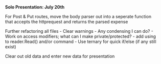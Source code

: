 **Solo Presentation: July 20th**


For Post & Put routes, move the body parser out into a seperate function that
accepts the httprequest and returns the parsed expense



Further refactoring all files
    - Clear warnings
    - Any condensing I can do?
    - Work on access modifiers; what can I make private/protected?
    - add using to reader.Read() and/or command
    - Use ternary for quick if/else (if any still exist)



Clear out old data and enter new data for presentation
